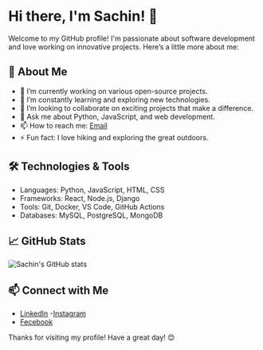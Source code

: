 
# Hi there, I'm Sachin! 👋

Welcome to my GitHub profile! I'm passionate about software development and love working on innovative projects. Here’s a little more about me:

## 🚀 About Me

- 🔭 I’m currently working on various open-source projects.
- 🌱 I’m constantly learning and exploring new technologies.
- 👯 I’m looking to collaborate on exciting projects that make a difference.
- 💬 Ask me about Python, JavaScript, and web development.
- 📫 How to reach me: [Email](sachinkumar.gheura@gmil.com)
- ⚡ Fun fact: I love hiking and exploring the great outdoors.

## 🛠️ Technologies & Tools

- Languages: Python, JavaScript, HTML, CSS
- Frameworks: React, Node.js, Django
- Tools: Git, Docker, VS Code, GitHub Actions
- Databases: MySQL, PostgreSQL, MongoDB

## 📈 GitHub Stats

![Sachin's GitHub stats](https://github-readme-stats.vercel.app/api?username=Sachin2501&show_icons=true&theme=radical)

## 📫 Connect with Me

- [LinkedIn](https://www.linkedin.com/in/sachin-kumar-a81238320)
-[Instagram](https://www.instagram.com/sachin.sharma_0120?igsh=cGFzYzZ2N3R4Mjh1)
- [Fecebook](https://www.facebook.com/share/1E9SXGmvoo/)

Thanks for visiting my profile! Have a great day! 😊

